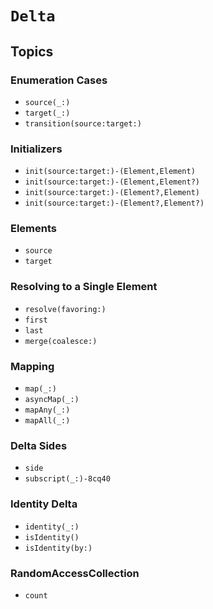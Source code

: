 # ``Delta``

## Topics

### Enumeration Cases

- ``source(_:)``
- ``target(_:)``
- ``transition(source:target:)``

### Initializers

- ``init(source:target:)-(Element,Element)``
- ``init(source:target:)-(Element,Element?)``
- ``init(source:target:)-(Element?,Element)``
- ``init(source:target:)-(Element?,Element?)``

### Elements

- ``source``
- ``target``

### Resolving to a Single Element

- ``resolve(favoring:)``
- ``first``
- ``last``
- ``merge(coalesce:)``

### Mapping

- ``map(_:)``
- ``asyncMap(_:)``
- ``mapAny(_:)``
- ``mapAll(_:)``

### Delta Sides

- ``side``
- ``subscript(_:)-8cq40``

### Identity Delta

- ``identity(_:)``
- ``isIdentity()``
- ``isIdentity(by:)``

### RandomAccessCollection 

- ``count``
